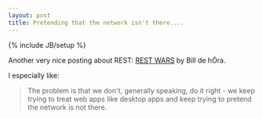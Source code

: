 ```yaml
---
layout: post
title: Pretending that the network isn't there....
---
```

{% include JB/setup %}

Another very nice posting about REST: [REST WARS](http://web.archive.org/web/20040625132010/http://www.dehora.net/journal/archives/000360.html) by Bill de hÓra.

I especially like:



> The problem is that we don't, generally speaking, do it right - we keep trying to treat web apps like desktop apps and keep trying to pretend the network is not there.




